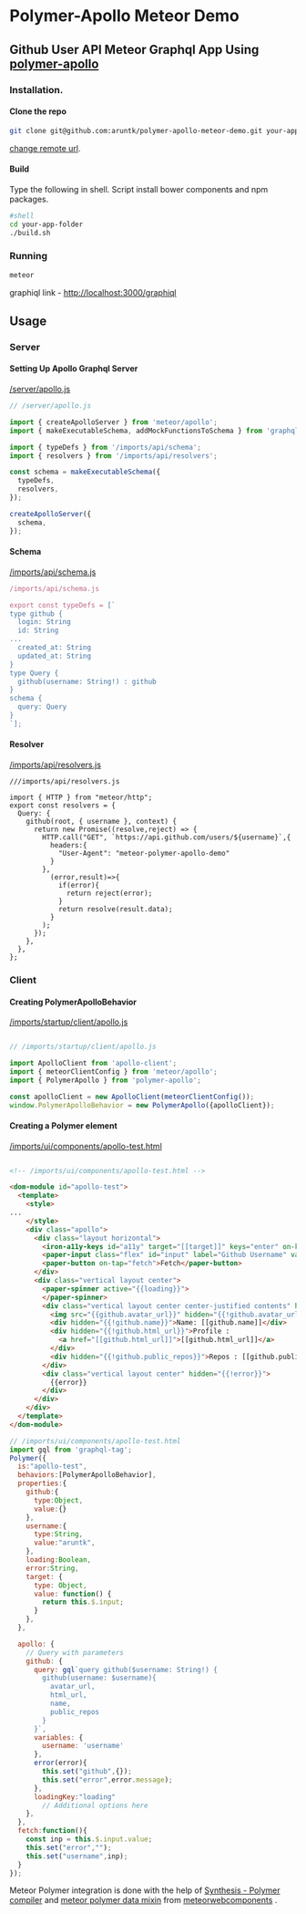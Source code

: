 # Polymer-Apollo Meteor Demo

Github User API Meteor Graphql App Using [polymer-apollo](https://github.com/aruntk/polymer-apollo)
--

### Installation.

#### Clone the repo 
```sh
git clone git@github.com:aruntk/polymer-apollo-meteor-demo.git your-app-folder
```
[change remote url](https://help.github.com/articles/changing-a-remote-s-url/).


#### Build

Type the following in shell. Script install bower components and npm packages.
```sh
#shell
cd your-app-folder
./build.sh
```

### Running
```sh
meteor
```

graphiql link - [http://localhost:3000/graphiql](http://localhost:3000/graphiql?query=query%20gith(%24user%3AString!)%7B%0A%20%20github(username%3A%24user)%7B%0A%20%20%20%20id%2C%0A%20%20%20%20name%2C%0A%20%20%20%20public_repos%0A%20%20%7D%0A%7D&operationName=gith&variables=%7B%0A%20%20%22user%22%3A%20%22aruntk%22%0A%7D)


## Usage

### Server

#### Setting Up Apollo Graphql Server

[/server/apollo.js](https://github.com/aruntk/polymer-apollo-meteor-demo/blob/master/server/apollo.js)

```js
// /server/apollo.js

import { createApolloServer } from 'meteor/apollo';
import { makeExecutableSchema, addMockFunctionsToSchema } from 'graphql-tools';

import { typeDefs } from '/imports/api/schema';
import { resolvers } from '/imports/api/resolvers';

const schema = makeExecutableSchema({
  typeDefs,
  resolvers,
});

createApolloServer({
  schema,
});
```

#### Schema

[/imports/api/schema.js](https://github.com/aruntk/polymer-apollo-meteor-demo/blob/master/imports/api/schema.js)

```js
/imports/api/schema.js

export const typeDefs = [`
type github {
  login: String
  id: String
...
  created_at: String
  updated_at: String
}
type Query {
  github(username: String!) : github
}
schema {
  query: Query
}
`];

```

#### Resolver

[/imports/api/resolvers.js](https://github.com/aruntk/polymer-apollo-meteor-demo/blob/master/imports/api/resolvers.js)

```
///imports/api/resolvers.js

import { HTTP } from "meteor/http";
export const resolvers = {
  Query: {
    github(root, { username }, context) {
      return new Promise((resolve,reject) => {
        HTTP.call("GET", `https://api.github.com/users/${username}`,{
          headers:{
            "User-Agent": "meteor-polymer-apollo-demo"
          }
        },
          (error,result)=>{
            if(error){
              return reject(error);
            }
            return resolve(result.data);
          }
        );
      });
    },
  },
};
```


### Client

#### Creating PolymerApolloBehavior

[/imports/startup/client/apollo.js](https://github.com/aruntk/polymer-apollo-meteor-demo/blob/master/imports/startup/client/apollo.js)

```js

// /imports/startup/client/apollo.js

import ApolloClient from 'apollo-client';
import { meteorClientConfig } from 'meteor/apollo';
import { PolymerApollo } from 'polymer-apollo';

const apolloClient = new ApolloClient(meteorClientConfig());
window.PolymerApolloBehavior = new PolymerApollo({apolloClient});

```

#### Creating a Polymer element

[/imports/ui/components/apollo-test.html](https://github.com/aruntk/polymer-apollo-meteor-demo/blob/master/imports/ui/components/apollo-test.html)

```html

<!-- /imports/ui/components/apollo-test.html -->

<dom-module id="apollo-test">
  <template>
    <style>
...
    </style>
    <div class="apollo">
      <div class="layout horizontal">
        <iron-a11y-keys id="a11y" target="[[target]]" keys="enter" on-keys-pressed="fetch"></iron-a11y-keys>
        <paper-input class="flex" id="input" label="Github Username" value="[[username]]"></paper-input>
        <paper-button on-tap="fetch">Fetch</paper-button>
      </div>
      <div class="vertical layout center">
        <paper-spinner active="{{loading}}">
        </paper-spinner>
        <div class="vertical layout center center-justified contents" hidden="{{error}}">
          <img src="{{github.avatar_url}}" hidden="{{!github.avatar_url}}" class="avatar"/>
          <div hidden="{{!github.name}}">Name: [[github.name]]</div>
          <div hidden="{{!github.html_url}}">Profile : 
            <a href="[[github.html_url]]">[[github.html_url]]</a>
          </div>
          <div hidden="{{!github.public_repos}}">Repos : [[github.public_repos]]</div>
        </div>
        <div class="vertical layout center" hidden="{{!error}}">
          {{error}}
        </div>
      </div>
    </div>
  </template>
</dom-module>

```

```js
// /imports/ui/components/apollo-test.html
import gql from 'graphql-tag';
Polymer({
  is:"apollo-test",
  behaviors:[PolymerApolloBehavior],
  properties:{
    github:{
      type:Object,
      value:{}
    },
    username:{
      type:String,
      value:"aruntk",
    },
    loading:Boolean,
    error:String,
    target: {
      type: Object,
      value: function() {
        return this.$.input;
      }
    },
  },

  apollo: {
    // Query with parameters
    github: {
      query: gql`query github($username: String!) {
        github(username: $username){
          avatar_url,
          html_url,
          name,
          public_repos
        }
      }`,
      variables: {
        username: 'username'
      },
      error(error){
        this.set("github",{});
        this.set("error",error.message);
      },
      loadingKey:"loading"
        // Additional options here
    },
  },
  fetch:function(){
    const inp = this.$.input.value;
    this.set("error","");
    this.set("username",inp);
  }
});

```

Meteor Polymer integration is done with the help of [Synthesis - Polymer compiler](https://github.com/meteorwebcomponents/synthesis) and [meteor polymer data mixin](https://github.com/meteorwebcomponents/mixin) from [meteorwebcomponents](https://github.com/meteorwebcomponents/mixin) .

